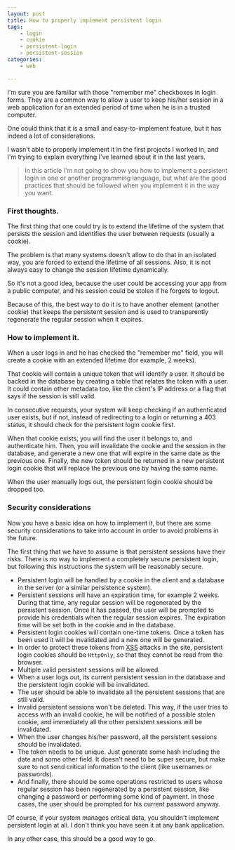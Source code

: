 ```yaml
---
layout: post
title: How to properly implement persistent login
tags:
    - login
    - cookie
    - persistent-login
    - persistent-session
categories:
    - web

---
```


I'm sure you are familiar with those "remember me" checkboxes in login forms. They are a common way to allow a user to keep his/her session in a web application for an extended period of time when he is in a trusted computer.

One could think that it is a small and easy-to-implement feature, but it has indeed a lot of considerations.

I wasn't able to properly implement it in the first projects I worked in, and I'm trying to explain everything I've learned about it in the last years.

<blockquote>In this article I'm not going to show you how to implement a persistent login in one or another programming language, but what are the good practices that should be followed when you implement it in the way you want.
</blockquote>

### First thoughts.

The first thing that one could try is to extend the lifetime of the system that persists the session and identifies the user between requests (usually a cookie). 

The problem is that many systems doesn't allow to do that in an isolated way, you are forced to extend the lifetime of all sessions. Also, it is not always easy to change the session lifetime dynamically.

So it's not a good idea, because the user could be accessing your app from a public computer, and his session could be stolen if he forgets to logout. 

Because of this, the best way to do it is to have another element (another cookie) that keeps the persistent session and is used to transparently regenerate the regular session when it expires.

### How to implement it.

When a user logs in and he has checked the "remember me" field, you will create a cookie with an extended lifetime (for example, 2 weeks).

That cookie will contain a unique token that will identify a user. It should be backed in the database by creating a table that relates the token with a user. It could contain other metadata too, like the client's IP address or a flag that says if the session is still valid.

In consecutive requests, your system will keep checking if an authenticated user exists, but if not, instead of redirecting to a login or returning a 403 status, it should check for the persistent login cookie first.

When that cookie exists, you will find the user it belongs to, and authenticate him. Then, you will invalidate the cookie and the session in the database, and generate a new one that will expire in the same date as the previous one. Finally, the new token should be returned in a new persistent login cookie that will replace the previous one by having the same name.

When the user manually logs out, the persistent login cookie should be dropped too.

### Security considerations

Now you have a basic idea on how to implement it, but there are some security considerations to take into account in order to avoid problems in the future.

The first thing that we have to assume is that persistent sessions have their risks. There is no way to implement a completely secure persistent login, but following this instructions the system will be reasonably secure.

* Persistent login will be handled by a cookie in the client and a database in the server (or a similar persistence system).
* Persistent sessions will have an expiration time, for example 2 weeks. During that time, any regular session will be regenerated by the persistent session. Once it has passed, the user will be prompted to provide his credentials when the regular session expires. The expiration time will be set both in the cookie and in the database.
* Persistent login cookies will contain one-time tokens. Once a token has been used it will be invalidated and a new one will be generated.
* In order to protect these tokens from [XSS](https://en.wikipedia.org/wiki/Cross-site_scripting) attacks in the site, persistent login cookies should be `HttpOnly`, so that they cannot be read from the browser.
* Multiple valid persistent sessions will be allowed.
* When a user logs out, its current persistent session in the database and the persistent login cookie will be invalidated.
* The user should be able to invalidate all the persistent sessions that are still valid.
* Invalid persistent sessions won't be deleted. This way, if the user tries to access with an invalid cookie, he will be notified of a possible stolen cookie, and immediately all the other persistent sessions will be invalidated.
* When the user changes his/her password, all the persistent sessions should be invalidated.
* The token needs to be unique. Just generate some hash including the date and some other field. It doesn't need to be super secure, but make sure to not send critical information to the client (like usernames or passwords).
* And finally, there should be some operations restricted to users whose regular session has been regenerated by a persistent session, like changing a password or performing some kind of payment. In those cases, the user should be prompted for his current password anyway.

Of course, if your system manages critical data, you shouldn't implement persistent login at all. I don't think you have seen it at any bank application.

In any other case, this should be a good way to go.
